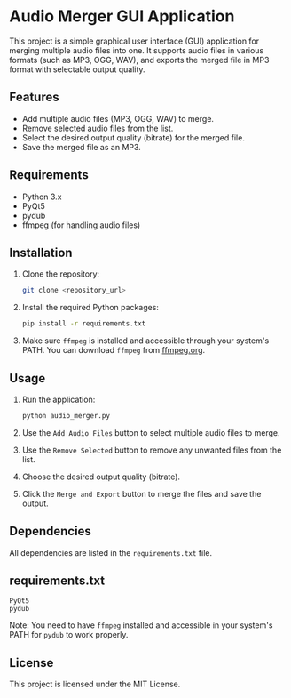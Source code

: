# Audio Merger GUI Application

This project is a simple graphical user interface (GUI) application for merging multiple audio files into one. It
supports audio files in various formats (such as MP3, OGG, WAV), and exports the merged file in MP3 format with
selectable output quality.

## Features

- Add multiple audio files (MP3, OGG, WAV) to merge.
- Remove selected audio files from the list.
- Select the desired output quality (bitrate) for the merged file.
- Save the merged file as an MP3.

## Requirements

- Python 3.x
- PyQt5
- pydub
- ffmpeg (for handling audio files)

## Installation

1. Clone the repository:

   ```sh
   git clone <repository_url>
   ```

2. Install the required Python packages:

   ```sh
   pip install -r requirements.txt
   ```

3. Make sure `ffmpeg` is installed and accessible through your system's PATH. You can download `ffmpeg`
   from [ffmpeg.org](https://ffmpeg.org/download.html).

## Usage

1. Run the application:

   ```sh
   python audio_merger.py
   ```

2. Use the `Add Audio Files` button to select multiple audio files to merge.
3. Use the `Remove Selected` button to remove any unwanted files from the list.
4. Choose the desired output quality (bitrate).
5. Click the `Merge and Export` button to merge the files and save the output.

## Dependencies

All dependencies are listed in the `requirements.txt` file.

## requirements.txt

```
PyQt5
pydub
```

Note: You need to have `ffmpeg` installed and accessible in your system's PATH for `pydub` to work properly.

## License

This project is licensed under the MIT License.